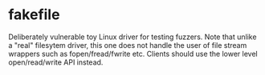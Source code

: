 # fakefile
Deliberately vulnerable toy Linux driver for testing fuzzers. Note that unlike a "real" filesytem driver, this one does not handle the user of file stream wrappers such as fopen/fread/fwrite etc. Clients should use the lower level open/read/write API instead.
